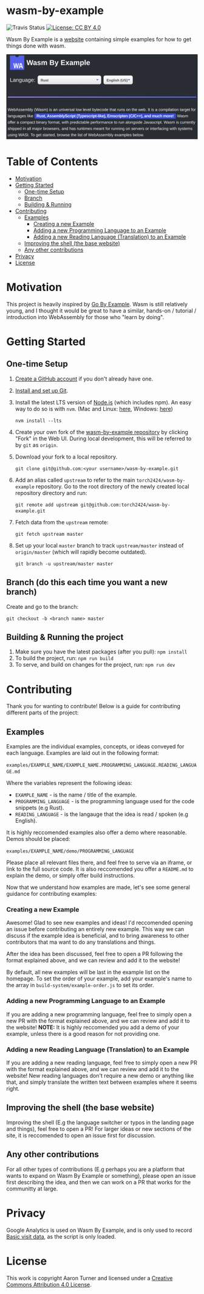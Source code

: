 # wasm-by-example

![Travis Status](https://travis-ci.org/torch2424/wasm-by-example.svg?branch=master) [![License: CC BY 4.0](https://img.shields.io/badge/License-CC%20BY%204.0-lightgrey.svg)](https://creativecommons.org/licenses/by/4.0/)

Wasm By Example is a [website](https://wasmbyexample.dev/) containing simple examples for how to get things done with wasm.

![Wasm By Example Website Header](./assets/readmeBanner.png)

# Table of Contents

- [Motivation](#motivation)
- [Getting Started](#getting-started)
  - [One-time Setup](#one-time-setup)
  - [Branch](#branch-do-this-each-time-you-want-a-new-branch)
  - [Building & Running](#building-&-running-the-project)
- [Contributing](#contributing)
  - [Examples](#examples)
    - [Creating a new Example](#creating-a-new-example)
    - [Adding a new Programming Language to an Example](#adding-a-new-programming-language-to-an-example)
    - [Adding a new Reading Language (Translation) to an Example](#adding-a-new-reading-language-translation-to-an-example)
  - [Improving the shell (the base website)](#improving-the-shell-the-base-website)
  - [Any other contributions](#any-other-contributions)
- [Privacy](#privacy)
- [License](#license)

# Motivation

This project is heavily inspired by [Go By Example](https://gobyexample.com/). Wasm is still relatively young, and I thought it would be great to have a similar, hands-on / tutorial / introduction into WebAssembly for those who "learn by doing".

# Getting Started

## One-time Setup

1. [Create a GitHub account](https://help.github.com/articles/signing-up-for-a-new-github-account/) if you don't already have one.
2. [Install and set up Git](https://help.github.com/articles/set-up-git/).
3. Install the latest LTS version of [Node.js](https://nodejs.org/) (which includes npm). An easy way to do so is with `nvm`. (Mac and Linux: [here](https://github.com/creationix/nvm), Windows: [here](https://github.com/coreybutler/nvm-windows))

   ```shell
   nvm install --lts
   ```

4. Create your own fork of the [wasm-by-example repository](https://github.com/torch2424/wasm-by-example) by clicking "Fork" in the Web UI. During local development, this will be referred to by `git` as `origin`.

5. Download your fork to a local repository.

   ```shell
   git clone git@github.com:<your username>/wasm-by-example.git
   ```

6. Add an alias called `upstream` to refer to the main `torch2424/wasm-by-example` repository. Go to the root directory of the
   newly created local repository directory and run:

   ```shell
   git remote add upstream git@github.com:torch2424/wasm-by-example.git
   ```

7. Fetch data from the `upstream` remote:

   ```shell
   git fetch upstream master
   ```

8. Set up your local `master` branch to track `upstream/master` instead of `origin/master` (which will rapidly become
   outdated).

   ```shell
   git branch -u upstream/master master
   ```

## Branch (do this each time you want a new branch)

Create and go to the branch:

```shell
git checkout -b <branch name> master
```

## Building & Running the project

1. Make sure you have the latest packages (after you pull): `npm install`
2. To build the project, run: `npm run build`
3. To serve, and build on changes for the project, run: `npm run dev`

# Contributing

Thank you for wanting to contribute! Below is a guide for contributing different parts of the project:

## Examples

Examples are the individual examples, concepts, or ideas conveyed for each language. Examples are laid out in the following format:

`examples/EXAMPLE_NAME/EXAMPLE_NAME.PROGRAMMING_LANGUAGE.READING_LANGUAGE.md`

Where the variables represent the following ideas:

- `EXAMPLE_NAME` - is the name / title of the example.
- `PROGRAMMING_LANGUAGE` - is the programming language used for the code snippets (e.g Rust).
- `READING_LANGUAGE` - is the langauge that the idea is read / spoken (e.g English).

It is highly reccomended examples also offer a demo where reasonable. Demos should be placed:

`examples/EXAMPLE_NAME/demo/PROGRAMMING_LANGUAGE`

Please place all relevant files there, and feel free to serve via an iframe, or link to the full source code. It is also reccomended you offer a `README.md` to explain the demo, or simply offer build instructions.

Now that we understand how examples are made, let's see some general guidance for contributing examples:

### Creating a new Example

Awesome! Glad to see new examples and ideas! I'd reccomended opening an issue before contributing an entirely new example. This way we can discuss if the example idea is beneficial, and to bring awareness to other contributors that ma want to do any translations and things.

After the idea has been discussed, feel free to open a PR following the format explained above, and we can review and add it to the website!

By default, all new examples will be last in the example list on the homepage. To set the order of your example, add your example's name to the array in `build-system/example-order.js` to set its order.

### Adding a new Programming Language to an Example

If you are adding a new programming language, feel free to simply open a new PR with the format explained above, and we can review and add it to the website! **NOTE:** It is highly reccomended you add a demo of your example, unless there is a good reason for not providing one.

### Adding a new Reading Language (Translation) to an Example

If you are adding a new reading language, feel free to simply open a new PR with the format explained above, and we can review and add it to the website! New reading languages don't require a new demo or anything like that, and simply translate the written text between examples where it seems right.

## Improving the shell (the base website)

Improving the shell (E.g the language switcher or typos in the landing page and things), feel free to open a PR! For larger ideas or new sections of the site, it is reccomended to open an issue first for discussion.

## Any other contributions

For all other types of contributions (E.g perhaps you are a platform that wants to expand on Wasm By Example or something), please open an issue first describing the idea, and then we can work on a PR that works for the communitty at large.

# Privacy

Google Analytics is used on Wasm By Example, and is only used to record [Basic visit data](https://support.google.com/analytics/answer/6004245?ref_topic=2919631), as the script is only loaded.

# License

This work is copyright Aaron Turner and licensed under a [Creative Commons Attribution 4.0 License](https://creativecommons.org/licenses/by/4.0/).

